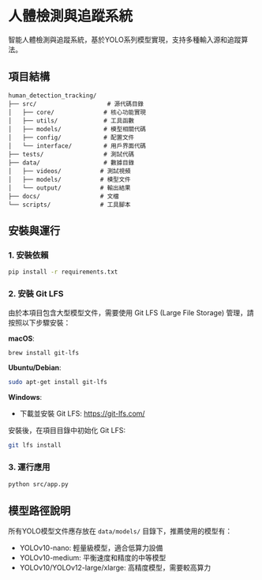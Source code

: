# 人體檢測與追蹤系統

智能人體檢測與追蹤系統，基於YOLO系列模型實現，支持多種輸入源和追蹤算法。

## 項目結構

```
human_detection_tracking/
├── src/                    # 源代碼目錄
│   ├── core/              # 核心功能實現
│   ├── utils/             # 工具函數
│   ├── models/            # 模型相關代碼
│   ├── config/            # 配置文件
│   └── interface/         # 用戶界面代碼
├── tests/                 # 測試代碼
├── data/                  # 數據目錄
│   ├── videos/           # 測試視頻
│   ├── models/           # 模型文件
│   └── output/           # 輸出結果
├── docs/                 # 文檔
└── scripts/              # 工具腳本
```

## 安裝與運行

### 1. 安裝依賴

```bash
pip install -r requirements.txt
```

### 2. 安裝 Git LFS

由於本項目包含大型模型文件，需要使用 Git LFS (Large File Storage) 管理，請按照以下步驟安裝：

**macOS**:
```bash
brew install git-lfs
```

**Ubuntu/Debian**:
```bash
sudo apt-get install git-lfs
```

**Windows**:
- 下載並安裝 Git LFS: https://git-lfs.com/

安裝後，在項目目錄中初始化 Git LFS:
```bash
git lfs install
```

### 3. 運行應用

```bash
python src/app.py
```

## 模型路徑說明

所有YOLO模型文件應存放在 `data/models/` 目錄下，推薦使用的模型有：
- YOLOv10-nano: 輕量級模型，適合低算力設備
- YOLOv10-medium: 平衡速度和精度的中等模型
- YOLOv10/YOLOv12-large/xlarge: 高精度模型，需要較高算力